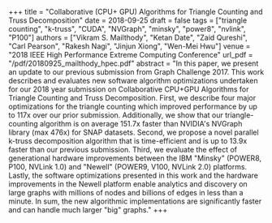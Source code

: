 +++
title = "Collaborative (CPU+ GPU) Algorithms for Triangle Counting and Truss Decomposition"
date = 2018-09-25
draft = false
tags = ["triangle counting", "k-truss", "CUDA", "NVGraph", "minsky", "power8", "nvlink", "P100"]
authors = ["Vikram S. Mailthody", "Ketan Date", "Zaid Qureshi", "Carl Pearson", "Rakesh Nagi", "Jinjun Xiong", "Wen-Mei Hwu"]
venue = "2018 IEEE High Performance Extreme Computing Conference"
url_pdf = "/pdf/20180925_mailthody_hpec.pdf"
abstract = "In this paper, we present an update to our previous submission  from  Graph  Challenge  2017. This  work  describes and evaluates new software algorithm optimizations undertaken for our 2018 year submission on Collaborative CPU+GPU Algorithms for Triangle Counting and Truss Decomposition. First, we describe four major optimizations for the triangle counting which improved performance by up to 117x over our prior submission. Additionally,  we  show  that  our triangle-counting  algorithm  is on average 151.7x faster than NVIDIA's NVGraph library (max 476x) for SNAP  datasets.  Second,  we  propose  a  novel  parallel k-truss  decomposition  algorithm that is time-efficient and  is  up to 13.9x faster than our previous submission. Third, we evaluate the  effect  of  generational  hardware  improvements  between  the IBM  \"Minsky\" (POWER8,  P100,  NVLink  1.0)  and  \"Newell\" (POWER9,  V100,  NVLink  2.0)  platforms.  Lastly,  the  software optimizations presented in this work and the hardware improvements  in  the  Newell  platform  enable  analytics  and  discovery  on large graphs  with millions of nodes  and billions of edges  in less than a minute. In sum, the new algorithmic implementations are significantly  faster  and  can  handle  much  larger  \"big\" graphs."
+++
